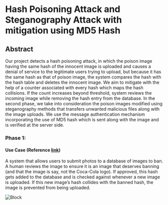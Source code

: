 # Hash Poisoning Attack and Steganography Attack with mitigation using MD5 Hash

## Abstract

Our project detects a hash poisoning attack, in which the poison image having the same hash of the innocent image is uploaded and causes a denial of service to the legitimate users trying to upload, but because it has the same hash as that of poison image, the system compares the hash with the hash table and deletes the innocent image.
We aim to mitigate with the help of a counter associated with every hash which maps the hash collisions. If the count increases beyond threshold, system reviews the incoming image while removing the hash entry from the database. In the second phase, we take into consideration the poison images modified using steganography methods that transfers unwanted malicious files along with the image uploads. 
We use the message authentication mechanism incorporating the use of MD5 hash which is sent along with the image and is verified at the server side.

### Phase 1: 
#### Use Case (Reference [link](https://towardsdatascience.com/black-box-attacks-on-perceptual-image-hashes-with-gans-cc1be11f277))
A system that allows users to submit photos to a database of images to ban. 
A human reviews the image to ensure it is an image that deserves banning (and that the image is say, not the Coca-Cola logo). If approved, this hash gets added to the database and is checked against whenever a new image is uploaded. If this new image’s hash collides with the banned hash, the image is prevented from being uploaded.

![Block](https://imgur.com/a/OCsO7kC)

